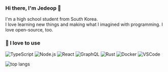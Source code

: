 ### Hi there, I'm Jedeop 👋

I'm a high school student from South Korea.  
I love learning new things and making what I imagined with programming.
I love open-source, too.

### 🔭 I love to use 

![TypeScript](https://img.shields.io/badge/TypeScript-007ACC?style=flat-square&logo=TypeScript&logoColor=white)
![Node.js](https://img.shields.io/badge/Node.js-339933?style=flat-square&logo=Node.js&logoColor=white)
![React](https://img.shields.io/badge/React-61DAFB?style=flat-square&logo=React&logoColor=black)
![GraphQL](https://img.shields.io/badge/GraphQL-E10098?style=flat-square&logo=GraphQL&logoColor=white)
![Rust](https://img.shields.io/badge/Rust-000000?style=flat-square&logo=Rust&logoColor=white)
![Docker](https://img.shields.io/badge/Docker-2496ED?style=flat-square&logo=Docker&logoColor=white)
![VSCode](https://img.shields.io/badge/VSCode-007ACC?style=flat-square&logo=Visual%20Studio%20Code&logoColor=white)

![top langs](https://github-readme-stats.vercel.app/api/top-langs/?username=jedeop&layout=compact)

<!--
**jedeop/jedeop** is a ✨ _special_ ✨ repository because its `README.md` (this file) appears on your GitHub profile.

Here are some ideas to get you started:

- 🔭 I’m currently working on ...
- 🌱 I’m currently learning ...
- 👯 I’m looking to collaborate on ...
- 🤔 I’m looking for help with ...
- 💬 Ask me about ...
- 📫 How to reach me: ...
- 😄 Pronouns: ...
- ⚡ Fun fact: ...
-->
